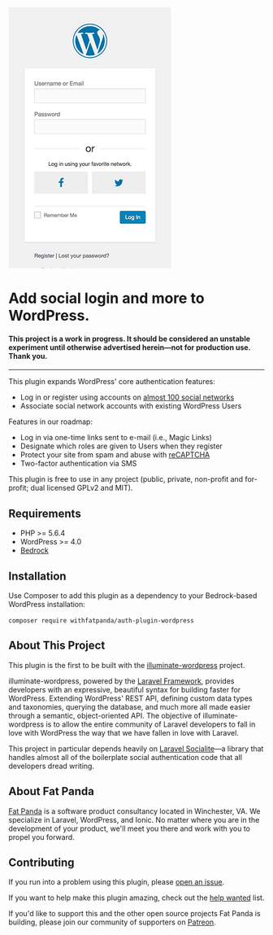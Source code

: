 ![alt text](https://github.com/withfatpanda/auth-plugin-wordpress/raw/master/assets/screenshot-1.png "Login")

# Add social login and more to WordPress.

#### This project is a work in progress. It should be considered an unstable experiment until otherwise advertised herein&mdash;not for production use. Thank you.

---

This plugin expands WordPress' core authentication features:

* Log in or register using accounts on [almost 100 social networks](https://socialiteproviders.github.io/)
* Associate social network accounts with existing WordPress Users

Features in our roadmap:

* Log in via one-time links sent to e-mail (i.e., Magic Links)
* Designate which roles are given to Users when they register
* Protect your site from spam and abuse with [reCAPTCHA](https://www.google.com/recaptcha/intro/index.html)
* Two-factor authentication via SMS

This plugin is free to use in any project (public, private, non-profit and for-profit; dual licensed GPLv2 and MIT).

## Requirements

* PHP >= 5.6.4
* WordPress >= 4.0
* [Bedrock](http://roots.io/bedrock)

## Installation

Use Composer to add this plugin as a dependency to your Bedrock-based WordPress installation:

`composer require withfatpanda/auth-plugin-wordpress`

## About This Project

This plugin is the first to be built with the [illuminate-wordpress](https://github.com/withfatpanda/illuminate-wordpress) project.

illuminate-wordpress, powered by the [Laravel Framework](https://laravel.com), provides developers with an expressive, beautiful syntax for building faster for WordPress. Extending WordPress' REST API, defining custom data types and taxonomies, querying the database, and much more all made easier through a semantic, object-oriented API. The objective of illuminate-wordpress is to allow the entire community of Laravel developers to fall in love with WordPress the way that we have fallen in love with Laravel.

This project in particular depends heavily on [Laravel Socialite](https://github.com/laravel/socialite)&mdash;a library that handles almost all of the boilerplate social authentication code that all developers dread writing.

## About Fat Panda

[Fat Panda](https://www.withfatpanda.com) is a software product consultancy located in Winchester, VA. We specialize in Laravel, WordPress, and Ionic. No matter where you are in the development of your product, we'll meet you there and work with you to propel you forward.

## Contributing

If you run into a problem using this plugin, please [open an issue](https://github.com/withfatpanda/auth-plugin-wordpress/issues).

If you want to help make this plugin amazing, check out the [help wanted](https://github.com/withfatpanda/auth-plugin-wordpress/issues?q=is%3Aissue+is%3Aopen+label%3A%22help+wanted%22) list.

If you'd like to support this and the other open source projects Fat Panda is building, please join our community of supporters on [Patreon](https://www.patreon.com/withfatpanda).




